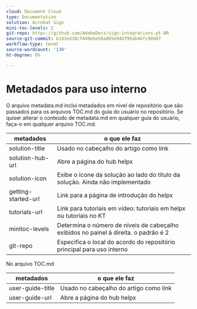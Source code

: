 ```yaml
---
cloud: Document Cloud
type: Documentation
solution: Acrobat Sign
mini-toc-levels: 2
git-repo: https://github.com/AdobeDocs/sign-integrations.pt-BR
source-git-commit: b1d3ed10cf449ebe50ad65e04bf90ab46fc90dd7
workflow-type: tm+mt
source-wordcount: '130'
ht-degree: 0%

---
```



# Metadados para uso interno

O arquivo metadata.md inclui metadados em nível de repositório que são passados para os arquivos TOC.md do guia do usuário no repositório. Se quiser alterar o conteúdo de metadata.md em qualquer guia do usuário, faça-o em qualquer arquivo TOC.md.

| metadados | o que ele faz |
|--- |--- |
| solution-title | Usado no cabeçalho do artigo como link |
| solution-hub-url | Abre a página do hub helpx |
| solution-icon | Exibe o ícone da solução ao lado do título da solução. Ainda não implementado |
| getting-started-url | Link para a página de introdução do helpx |
| tutorials-url | Link para tutoriais em vídeo: tutoriais em helpx ou tutoriais no KT |
| minitoc-levels | Determina o número de níveis de cabeçalho exibidos no painel à direita. o padrão é 2 |
| git-repo | Especifica o local do acordo do repositório principal para uso interno |

No arquivo TOC.md

| metadados | o que ele faz |
|--- |--- |
| user-guide-title | Usado no cabeçalho do artigo como link |
| user-guide-url | Abre a página do hub helpx |
